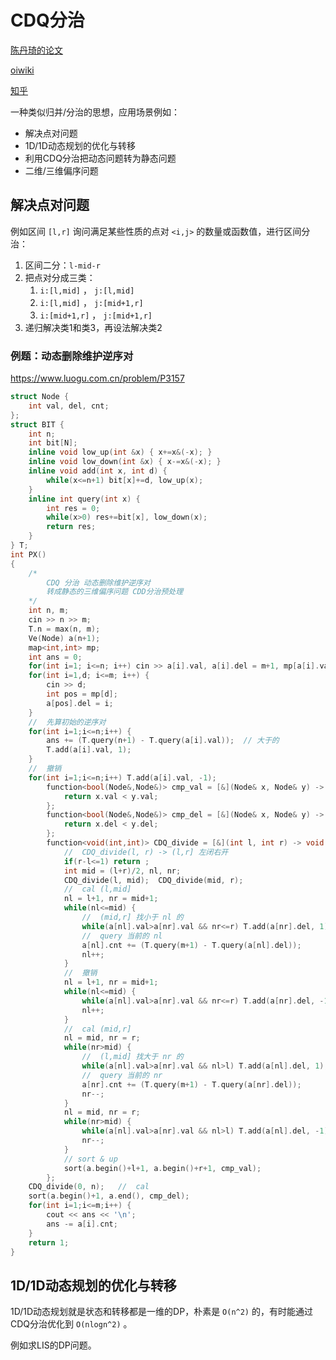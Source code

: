 <!--
 * @Autor: violet apricity ( Zhuangpx )
 * @Date: 2022-10-24 16:17:08
 * @LastEditors: violet apricity ( Zhuangpx )
 * @LastEditTime: 2022-10-24 19:01:30
 * @FilePath: \apricitye:\桌面\ACM\其他\CDQ分治\CDQ分治.md
 * @Description:  Zhuangpx : Violet && Apricity:/ The warmth of the sun in the winter /
-->

# CDQ分治

[陈丹琦的论文](https://www.cs.princeton.edu/~danqic/papers/divide-and-conquer.pdf)

[oiwiki](https://oi-wiki.org/misc/cdq-divide/)

[知乎](https://zhuanlan.zhihu.com/p/332996578)

一种类似归并/分治的思想，应用场景例如：

- 解决点对问题
- 1D/1D动态规划的优化与转移
- 利用CDQ分治把动态问题转为静态问题
- 二维/三维偏序问题

## 解决点对问题

例如区间 `[l,r]` 询问满足某些性质的点对 `<i,j>` 的数量或函数值，进行区间分治：

1. 区间二分：`l-mid-r`
2. 把点对分成三类：
   1. `i:[l,mid]` ， `j:[l,mid]`
   2. `i:[l,mid]` ， `j:[mid+1,r]`
   3. `i:[mid+1,r]` ， `j:[mid+1,r]`
3. 递归解决类1和类3，再设法解决类2

### 例题：动态删除维护逆序对

<https://www.luogu.com.cn/problem/P3157>

```c++
struct Node {
    int val, del, cnt;
};
struct BIT {
    int n;
    int bit[N];
    inline void low_up(int &x) { x+=x&(-x); }
    inline void low_down(int &x) { x-=x&(-x); }
    inline void add(int x, int d) {
        while(x<=n+1) bit[x]+=d, low_up(x);
    }
    inline int query(int x) {
        int res = 0;
        while(x>0) res+=bit[x], low_down(x);
        return res;
    }
} T;
int PX()
{
    /*
        CDQ 分治 动态删除维护逆序对
        转成静态的三维偏序问题 CDD分治预处理
    */
    int n, m;
    cin >> n >> m;
    T.n = max(n, m);
    Ve(Node) a(n+1);
    map<int,int> mp;
    int ans = 0;
    for(int i=1; i<=n; i++) cin >> a[i].val, a[i].del = m+1, mp[a[i].val] = i;
    for(int i=1,d; i<=m; i++) {
        cin >> d;
        int pos = mp[d];
        a[pos].del = i;
    }
    //  先算初始的逆序对
    for(int i=1;i<=n;i++) {
        ans += (T.query(n+1) - T.query(a[i].val));  // 大于的
        T.add(a[i].val, 1);
    }
    //  撤销
    for(int i=1;i<=n;i++) T.add(a[i].val, -1);
        function<bool(Node&,Node&)> cmp_val = [&](Node& x, Node& y) -> bool {
            return x.val < y.val;
        };
        function<bool(Node&,Node&)> cmp_del = [&](Node& x, Node& y) -> bool {
            return x.del < y.del;
        };
        function<void(int,int)> CDQ_divide = [&](int l, int r) -> void {
            //  CDQ_divide(l, r) -> (l,r] 左闭右开
            if(r-l<=1) return ;
            int mid = (l+r)/2, nl, nr;
            CDQ_divide(l, mid);  CDQ_divide(mid, r);
            //  cal (l,mid]
            nl = l+1, nr = mid+1;
            while(nl<=mid) {
                //  (mid,r] 找小于 nl 的
                while(a[nl].val>a[nr].val && nr<=r) T.add(a[nr].del, 1), nr++;
                //  query 当前的 nl
                a[nl].cnt += (T.query(m+1) - T.query(a[nl].del));
                nl++;
            }
            //  撤销
            nl = l+1, nr = mid+1;
            while(nl<=mid) {
                while(a[nl].val>a[nr].val && nr<=r) T.add(a[nr].del, -1), nr++;
                nl++;
            }
            //  cal (mid,r]
            nl = mid, nr = r;
            while(nr>mid) {
                //  (l,mid] 找大于 nr 的
                while(a[nl].val>a[nr].val && nl>l) T.add(a[nl].del, 1), nl--;
                //  query 当前的 nr
                a[nr].cnt += (T.query(m+1) - T.query(a[nr].del));
                nr--;
            }
            nl = mid, nr = r;
            while(nr>mid) {
                while(a[nl].val>a[nr].val && nl>l) T.add(a[nl].del, -1), nl--;
                nr--;
            }
            // sort & up
            sort(a.begin()+l+1, a.begin()+r+1, cmp_val);
        };
    CDQ_divide(0, n);   //  cal
    sort(a.begin()+1, a.end(), cmp_del);
    for(int i=1;i<=m;i++) {
        cout << ans << '\n';
        ans -= a[i].cnt;
    }
    return 1;
}
```

## 1D/1D动态规划的优化与转移

1D/1D动态规划就是状态和转移都是一维的DP，朴素是 `O(n^2)` 的，有时能通过CDQ分治优化到 `O(nlogn^2)` 。

例如求LIS的DP问题。
